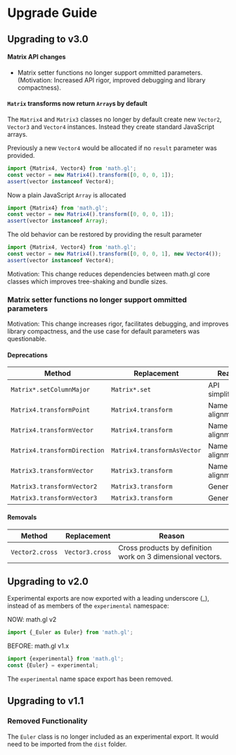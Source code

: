 # Upgrade Guide

## Upgrading to v3.0

#### Matrix API changes

* Matrix setter functions no longer support ommitted parameters. (Motivation: Increased API rigor, improved debugging and library compactness).

#### `Matrix` transforms now return `Array`s by default

The `Matrix4` and `Matrix3` classes no longer by default create new `Vector2`, `Vector3` and `Vector4` instances. Instead they create standard JavaScript arrays.

Previously a new `Vector4` would be allocated if no `result` parameter was provided.
```js
import {Matrix4, Vector4} from 'math.gl';
const vector = new Matrix4().transform([0, 0, 0, 1]);
assert(vector instanceof Vector4);
```

Now a plain JavaScript `Array` is allocated
```js
import {Matrix4} from 'math.gl';
const vector = new Matrix4().transform([0, 0, 0, 1]);
assert(vector instanceof Array);
```

The old behavior can be restored by providing the result parameter
```js
import {Matrix4, Vector4} from 'math.gl';
const vector = new Matrix4().transform([0, 0, 0, 1], new Vector4());
assert(vector instanceof Vector4);
```

Motivation: This change reduces dependencies between math.gl core classes which improves tree-shaking and bundle sizes.

### Matrix setter functions no longer support ommitted parameters

Motivation: This change increases rigor, facilitates debugging, and improves library compactness, and the use case for default parameters was questionable.

#### Deprecations

| Method | Replacement | Reason |
| --- |  --- | --- |
| `Matrix*.setColumnMajor`     | `Matrix*.set`               | API simplification |
| `Matrix4.transformPoint`     | `Matrix4.transform`         | Name alignment |
| `Matrix4.transformVector`    | `Matrix4.transform`         | Name alignment |
| `Matrix4.transformDirection` | `Matrix4.transformAsVector` | Name alignment |
| `Matrix3.transformVector`    | `Matrix3.transform`         | Name alignment |
| `Matrix3.transformVector2`   | `Matrix3.transform`         | Generalize |
| `Matrix3.transformVector3`   | `Matrix3.transform`         | Generalize |

#### Removals

| Method | Replacement | Reason |
| --- | --- | --- |
| `Vector2.cross` | `Vector3.cross` | Cross products by definition work on 3 dimensional vectors. |


## Upgrading to v2.0

Experimental exports are now exported with a leading underscore (\_), instead of as members of the `experimental` namespace:

NOW: math.gl v2
```js
import {_Euler as Euler} from 'math.gl';
```

BEFORE: math.gl v1.x
```js
import {experimental} from 'math.gl';
const {Euler} = experimental;
```

The `experimental` name space export has been removed.

## Upgrading to v1.1

### Removed Functionality

The `Euler` class is no longer included as an experimental export. It would need to be imported from the `dist` folder.
